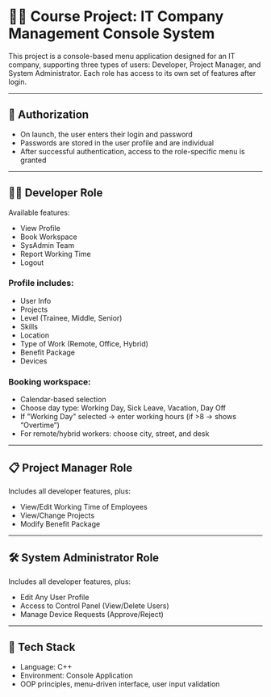 # 👩‍💻 Course Project: IT Company Management Console System

This project is a console-based menu application designed for an IT company, supporting three types of users: Developer, Project Manager, and System Administrator. Each role has access to its own set of features after login.

---

## 🔐 Authorization

- On launch, the user enters their login and password
- Passwords are stored in the user profile and are individual
- After successful authentication, access to the role-specific menu is granted

---

## 👨‍💻 Developer Role

Available features:
- View Profile
- Book Workspace
- SysAdmin Team 
- Report Working Time
- Logout

### Profile includes:
- User Info
- Projects
- Level (Trainee, Middle, Senior)
- Skills
- Location
- Type of Work (Remote, Office, Hybrid)
- Benefit Package
- Devices

### Booking workspace:
- Calendar-based selection
- Choose day type: Working Day, Sick Leave, Vacation, Day Off
- If "Working Day" selected → enter working hours (if >8 → shows “Overtime”)
- For remote/hybrid workers: choose city, street, and desk

---

## 📋 Project Manager Role

Includes all developer features, plus:
- View/Edit Working Time of Employees
- View/Change Projects
- Modify Benefit Package

---

## 🛠️ System Administrator Role

Includes all developer features, plus:
- Edit Any User Profile
- Access to Control Panel (View/Delete Users)
- Manage Device Requests (Approve/Reject)

---

## 🧰 Tech Stack

- Language: C++
- Environment: Console Application
- OOP principles, menu-driven interface, user input validation

